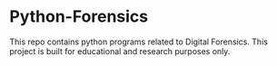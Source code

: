 # Python-Forensics

This repo contains python programs related to Digital Forensics.
This project is built for educational and research purposes only.
